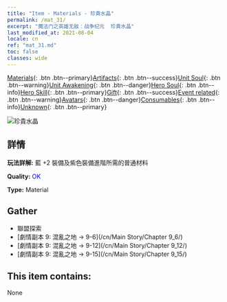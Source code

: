 ```yaml
---
title: "Item - Materials - 珍貴水晶"
permalink: /mat_31/
excerpt: "魔法门之英雄无敌：战争纪元  珍貴水晶"
last_modified_at: 2021-08-04
locale: cn
ref: "mat_31.md"
toc: false
classes: wide
---
```

 [Materials](/ItemsCN/){: .btn .btn--primary}[Artifacts](/ItemsCN/Artifacts/){: .btn .btn--success}[Unit Soul](/ItemsCN/UnitSoul/){: .btn .btn--warning}[Unit Awakening](/ItemsCN/UnitAwakening/){: .btn .btn--danger}[Hero Soul](/ItemsCN/HeroSoul/){: .btn .btn--info}[Hero Skill](/ItemsCN/HeroSkill/){: .btn .btn--primary}[Gift](/ItemsCN/Gift/){: .btn .btn--success}[Event related](/ItemsCN/Events/){: .btn .btn--warning}[Avatars](/ItemsCN/Avatars/){: .btn .btn--danger}[Consumables](/ItemsCN/Consumables/){: .btn .btn--info}[Unknown](/ItemsCN/Unknown/){: .btn .btn--primary}

 ![珍貴水晶](/images/t/i_cailiao_shuijing1.png)

## 詳情
 **玩法詳解:** 藍 +2 裝備及紫色裝備進階所需的普通材料

 **Quality:** <span style="color: #0000CD">OK</span>

 **Type:** Material

## Gather

*    聯盟探索 
*    [劇情副本 9: 混亂之地 -> 9-6](/cn/Main Story/Chapter 9_6/) 
*    [劇情副本 9: 混亂之地 -> 9-12](/cn/Main Story/Chapter 9_12/) 
*    [劇情副本 9: 混亂之地 -> 9-15](/cn/Main Story/Chapter 9_15/) 

## This item contains:

  None

